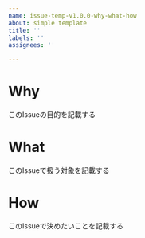 ```yaml
---
name: issue-temp-v1.0.0-why-what-how
about: simple template
title: ''
labels: ''
assignees: ''

---
```


# Why
このIssueの目的を記載する

# What
このIssueで扱う対象を記載する

# How
このIssueで決めたいことを記載する

